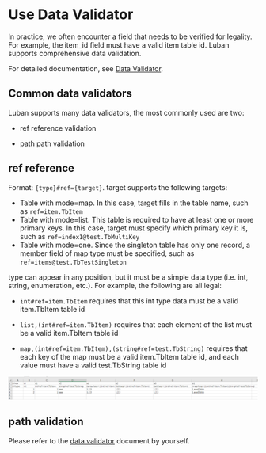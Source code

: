 # Use Data Validator

In practice, we often encounter a field that needs to be verified for legality. For example, the item_id field must have a valid item table id. Luban supports comprehensive data validation.

For detailed documentation, see [Data Validator](../manual/validator).

## Common data validators

Luban supports many data validators, the most commonly used are two:

- ref reference validation

- path path validation

## ref reference

Format: `{type}#ref={target}`. target supports the following targets:

- Table with mode=map. In this case, target fills in the table name, such as `ref=item.TbItem`
- Table with mode=list. This table is required to have at least one or more primary keys. In this case, target must specify which primary key it is, such as `ref=index1@test.TbMultiKey`
- Table with mode=one. Since the singleton table has only one record, a member field of map type must be specified, such as `ref=items@test.TbTestSingleton`

type can appear in any position, but it must be a simple data type (i.e. int, string, enumeration, etc.). For example, the following are all legal:

- `int#ref=item.TbItem` requires that this int type data must be a valid item.TbItem table id

- `list,(int#ref=item.TbItem)` requires that each element of the list must be a valid item.TbItem table id

- `map,(int#ref=item.TbItem),(string#ref=test.TbString)` requires that each key of the map must be a valid item.TbItem table id, and each value must have a valid test.TbString table id

![item](/img/use_ref.jpg)

## path validation

Please refer to the [data validator](../manual/validator) document by yourself.
